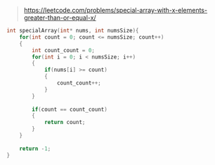 > https://leetcode.com/problems/special-array-with-x-elements-greater-than-or-equal-x/

``` c
int specialArray(int* nums, int numsSize){
    for(int count = 0; count <= numsSize; count++)
    {
        int count_count = 0;
        for(int i = 0; i < numsSize; i++)
        {
            if(nums[i] >= count)
            {
                count_count++;
            }
        }
        
        if(count == count_count)
        {
            return count;
        }
    }
    
    return -1;
}
```